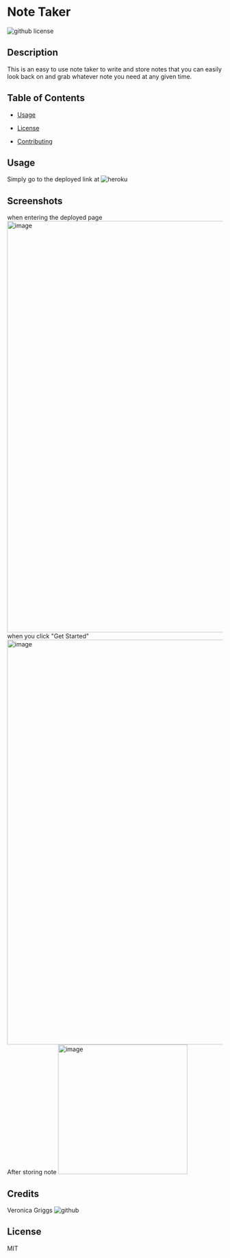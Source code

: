 # Note Taker
  ![github license](https://img.shields.io/badge/license-MIT-black.svg)

## Description
This is an easy to use note taker to write and store notes that you can easily look back on and grab whatever note you need at any given time.
      
      
## Table of Contents 

* [Usage](#usage)

 
* [License](#license)


* [Contributing](#credits)


## Usage
Simply go to the deployed link at ![heroku](https://notetaker7495.herokuapp.com/)

## Screenshots
when entering the deployed page
<img width="958" alt="image" src="https://user-images.githubusercontent.com/127552050/235253428-4e7906c6-2ca8-4b2f-b9ed-78bd603fccdc.png">
when you click "Get Started"
<img width="943" alt="image" src="https://user-images.githubusercontent.com/127552050/235253572-aa1c4a8e-bffa-4f5c-a04a-873c09a74242.png">
After storing note
<img width="302" alt="image" src="https://user-images.githubusercontent.com/127552050/235253631-4a039cc7-6c28-4bed-a8bd-57ffcc151398.png">



## Credits
Veronica Griggs ![github](https://github.com/DevManCryBB)


## License
MIT
